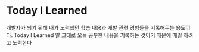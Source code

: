 # Today I Learned
개발자가 되기 위해 내가 노력했던 학습 내용과 개발 관련 경험들을 기록해두는 용도이다.
Today I Learned 말 그대로 오늘 공부한 내용을 기록하는 것이기 때문에 매일 하려고 노력한다
